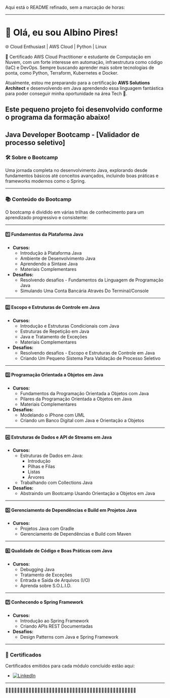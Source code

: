 Aqui está o README refinado, sem a marcação de horas:

---

# 👋 Olá, eu sou Albino Pires!  

🌐 Cloud Enthusiast | AWS Cloud | Python | Linux  

🚀 Certificado AWS Cloud Practitioner e estudante de Computação em Nuvem, com um forte interesse em automação, infraestrutura como código (IaC) e DevOps. Sempre buscando aprender mais sobre tecnologias de ponta, como Python, Terraform, Kubernetes e Docker.  

Atualmente, estou me preparando para a certificação **AWS Solutions Architect** e desenvolvendo em Java aprendendo essa linguagem fantástica para poder conseguir minha oportunidade na área Tech 🚀.  

## Este pequeno projeto foi desenvolvido conforme o programa da formação abaixo!  

## Java Developer Bootcamp - **[Validador de processo seletivo]**  

### 🛠️ **Sobre o Bootcamp**  
Uma jornada completa no desenvolvimento Java, explorando desde fundamentos básicos até conceitos avançados, incluindo boas práticas e frameworks modernos como o Spring.  

---

### 📚 **Conteúdo do Bootcamp**  
O bootcamp é dividido em várias trilhas de conhecimento para um aprendizado progressivo e consistente:

---

#### **1️⃣ Fundamentos da Plataforma Java**  
- **Cursos:**  
  - Introdução à Plataforma Java  
  - Ambiente de Desenvolvimento Java  
  - Aprendendo a Sintaxe Java  
  - Materiais Complementares  
- **Desafios:**  
  - Resolvendo desafios - Fundamentos da Linguagem de Programação Java  
  - Simulando Uma Conta Bancária Através Do Terminal/Console  

---

#### **2️⃣ Escopo e Estruturas de Controle em Java**  
- **Cursos:**  
  - Introdução e Estruturas Condicionais com Java  
  - Estruturas de Repetição em Java  
  - Java e Tratamento de Exceções  
  - Materiais Complementares  
- **Desafios:**  
  - Resolvendo desafios - Escopo e Estruturas de Controle em Java  
  - Criando Um Pequeno Sistema Para Validação de Processo Seletivo  

---

#### **3️⃣ Programação Orientada a Objetos em Java**  
- **Cursos:**  
  - Fundamentos da Programação Orientada a Objetos com Java  
  - Pilares da Programação Orientada a Objetos em Java  
  - Materiais Complementares  
- **Desafios:**  
  - Modelando o iPhone com UML  
  - Criando um Banco Digital com Java e Orientação a Objetos  

---

#### **4️⃣ Estruturas de Dados e API de Streams em Java**  
- **Cursos:**  
  - Estruturas de Dados em Java:  
    - Introdução  
    - Pilhas e Filas  
    - Listas  
    - Árvores  
  - Trabalhando com Collections Java  
- **Desafios:**  
  - Abstraindo um Bootcamp Usando Orientação a Objetos em Java  

---

#### **5️⃣ Gerenciamento de Dependências e Build em Projetos Java**  
- **Cursos:**  
  - Projetos Java com Gradle  
  - Gerenciamento de Dependências e Build com Maven  

---

#### **6️⃣ Qualidade de Código e Boas Práticas com Java**  
- **Cursos:**  
  - Debugging Java  
  - Tratamento de Exceções  
  - Entrada e Saída de Arquivos (I/O)  
  - Aprenda sobre S.O.L.I.D.  

---

#### **7️⃣ Conhecendo o Spring Framework**  
- **Cursos:**  
  - Introdução ao Spring Framework  
  - Criando APIs REST Documentadas  
- **Desafios:**  
  - Design Patterns com Java e Spring Framework  

---

### 🚀 **Certificados**  
Certificados emitidos para cada módulo concluído estão aqui:

- [![LinkedIn](https://img.shields.io/badge/LinkedIn-0077B5?style=for-the-badge&logo=linkedin&logoColor=white)](https://www.linkedin.com/in/albino-pires-b188391b3/)

---
🚀🚀🚀🚀🚀🚀🚀🚀🚀🚀🚀🚀🚀🚀🚀🚀🚀🚀🚀🚀🚀🚀🚀🚀🚀🚀🚀🚀🚀🚀🚀🚀🚀🚀🚀🚀🚀🚀🚀🚀🚀🚀🚀🚀🚀